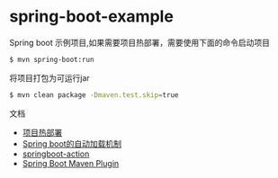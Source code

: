 # spring-boot-example

Spring boot 示例项目,如果需要项目热部署，需要使用下面的命令启动项目

``` bash
$ mvn spring-boot:run

```

将项目打包为可运行jar

``` bash
$ mvn clean package -Dmaven.test.skip=true

```

文档

* [项目热部署](https://juejin.im/entry/586147681b69e675fcd159ed)
* [Spring boot的自动加载机制](https://juejin.im/post/585fcb048d6d810065ed7464)
* [springboot-action](https://github.com/lianggzone/springboot-action)
* [Spring Boot Maven Plugin](http://docs.spring.io/spring-boot/docs/1.5.4.RELEASE/maven-plugin/)